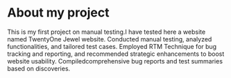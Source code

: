 # About my project
This is my first project on manual testing.I have tested here a website named TwentyOne Jewel website.
Conducted manual testing, analyzed functionalities, and tailored test cases.
Employed RTM Technique for bug tracking and reporting, and recommended strategic enhancements to boost website usability. Compiledcomprehensive bug reports and test summaries based on discoveries.

